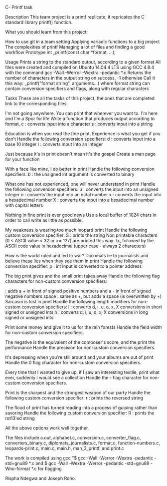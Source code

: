 C- Printf task

Description This team project is a printf replicate, it repricates the C standard library printf() function.

What you should learn from this project:

How to use git in a team setting Applying variadic functions to a big project The complexities of printf Managing a lot of files and finding a good workflow Prototype int _printf(const char *format, ...);

Usage Prints a string to the standard output, according to a given format All files were created and compiled on Ubuntu 14.04.4 LTS using GCC 4.8.4 with the command gcc -Wall -Werror -Wextra -pedantic *.c Returns the number of characters in the output string on success, -1 otherwise Call it this way: _printf("format string", arguments...) where format string can contain conversion specifiers and flags, along with regular characters

Tasks These are all the tasks of this project, the ones that are completed link to the corresponding files.

I'm not going anywhere. You can print that wherever you want to. I'm here and I'm a Spur for life Write a function that produces output according to format. c : converts input into a character s : converts input into a string

Education is when you read the fine print. Experience is what you get if you don't Handle the following conversion specifiers: d : converts input into a base 10 integer i : converts input into an integer

Just because it's in print doesn't mean it's the gospel Create a man page for your function

With a face like mine, I do better in print Handle the following conversion specifiers: b : the unsigned int argument is converted to binary

What one has not experienced, one will never understand in print Handle the following conversion specifiers: u : converts the input into an unsigned integer o : converts the input into an octal number x : converts the input into a hexadecimal number X : converts the input into a hexadecimal number with capital letters

Nothing in fine print is ever good news Use a local buffer of 1024 chars in order to call write as little as possible.

My weakness is wearing too much leopard print Handle the following custom conversion specifier: S : prints the string Non printable characters (0 < ASCII value < 32 or >= 127) are printed this way: \x, followed by the ASCII code value in hexadecimal (upper case - always 2 characters)

How is the world ruled and led to war? Diplomats lie to journalists and believe these lies when they see them in print Handle the following conversion specifier: p : int input is converted to a pointer address

The big print gives and the small print takes away Handle the following flag characters for non-custom conversion specifiers:

: adds a + in front of signed positive numbers and a - in front of signed negative numbers space : same as +, but adds a space (is overwritten by +)
Sarcasm is lost in print Handle the following length modifiers for non-custom conversion specifiers: l : converts d, i, u, o, x, X conversions in short signed or unsigned ints h : converts d, i, u, o, x, X conversions in long signed or unsigned ints

Print some money and give it to us for the rain forests Handle the field width for non-custom conversion specifiers.

The negative is the equivalent of the composer's score, and the print the performance Handle the precision for non-custom conversion specifiers.

It's depressing when you're still around and your albums are out of print Handle the 0 flag character for non-custom conversion specifiers.

Every time that I wanted to give up, if I saw an interesting textile, print what ever, suddenly I would see a collection Handle the - flag character for non-custom conversion specifiers.

Print is the sharpest and the strongest weapon of our party Handle the following custom conversion specifier: r : prints the reversed string

The flood of print has turned reading into a process of gulping rather than savoring Handle the following custom conversion specifier: R : prints the rot13'ed string

All the above options work well together.

The files include a.out, alphabet.c, conversion.c, converter_flag.c, converters_binary.c, diplomats_journalists.c, format.c, function-numbers.c, leopards-print.c, main.c, main.h, man_3_printf, and print.c


The work is compiled using gcc "$ gcc -Wall -Werror -Wextra -pedantic -std=gnu89 *.c and $ gcc -Wall -Wextra -Werror -pedantic -std=gnu89 -Wno-format *.c for flagging

Rispha Ndegwa and Joseph Rono.
